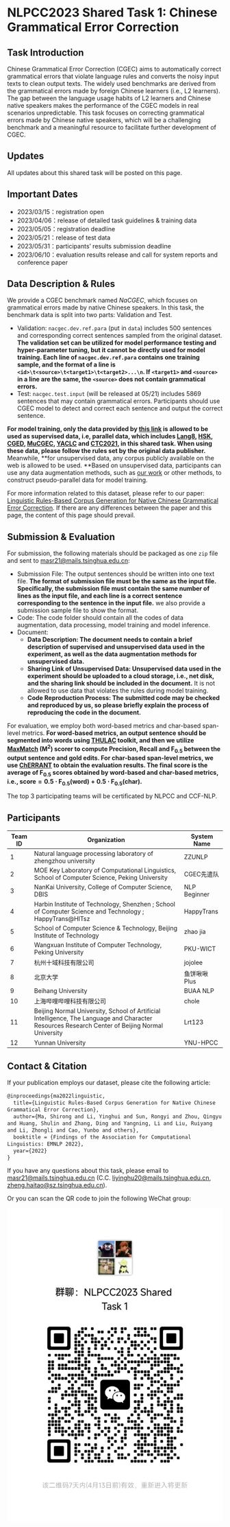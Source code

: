 # NLPCC2023 Shared Task 1: Chinese Grammatical Error  Correction

## Task Introduction

Chinese Grammatical Error Correction (CGEC) aims to automatically correct grammatical errors that violate language rules and converts the noisy input texts to clean output texts. The widely used benchmarks are derived from the grammatical errors made by foreign Chinese learners (i.e., L2 learners). The gap between the language usage habits of L2 learners and Chinese native speakers makes the performance of the CGEC models in real scenarios unpredictable.  This task focuses on correcting grammatical errors made by Chinese native speakers, which will be a challenging benchmark and a meaningful resource to facilitate further development of CGEC.

## Updates

All updates about this shared task will be posted on this page.

## Important Dates

- 2023/03/15：registration open
- 2023/04/06：release of detailed task guidelines & training data
- 2023/05/05：registration deadline
- 2023/05/21：release of test data
- 2023/05/31：participants’ results submission deadline
- 2023/06/10：evaluation results release and call for system reports and conference paper

## Data Description & Rules

We provide a CGEC benchmark named *NaCGEC*, which focuses on grammatical errors made by native Chinese speakers. In this task, the benchmark data is split into two parts: Validation and Test.

- Validation: `nacgec.dev.ref.para` (put in `data`) includes 500 sentences and corresponding correct sentences sampled from the original dataset. **The validation set can be utilized for model performance testing and hyper-parameter tuning, but it cannot be directly used for model training. Each line of `nacgec.dev.ref.para` contains one training sample, and the format of a line is `<id>\t<source>\t<target1>\t<target2>...\n`. If `<target1>` and `<source>` in a line are the same, the `<source>` does not contain grammatical errors.**
- Test: `nacgec.test.input` (will be released at 05/21) includes 5869 sentences that may contain grammatical errors. Participants should use CGEC model to detect and correct each sentence and output the correct sentence.

**For model training, only the data provided by [this link](https://cloud.tsinghua.edu.cn/f/9e46b10b52564736b0f3/) is allowed to be used as supervised data, i.e, parallel data, which includes [Lang8](http://tcci.ccf.org.cn/conference/2018/taskdata.php), [HSK](https://cloud.tsinghua.edu.cn/f/9e46b10b52564736b0f3/),  [CGED](https://github.com/blcuicall/cged_datasets), [MuCGEC](https://github.com/HillZhang1999/MuCGEC), [YACLC](https://github.com/blcuicall/YACLC) and [CTC2021](https://github.com/destwang/CTC2021), in this shared task. When using these data, please follow the rules set by the original data publisher.** Meanwhile, **for unsupervised data, any corpus publicly available on the web is allowed to be used. **Based on unsupervised data, participants can use any data augmentation methods, such as [our work](https://github.com/masr2000/CLG-CGEC) or other methods, to construct pseudo-parallel data for model training.

For more information related to this dataset, please refer to our paper: [Linguistic Rules-Based Corpus Generation for Native Chinese Grammatical Error Correction](https://arxiv.org/pdf/2210.10442.pdf). If there are any differences between the paper and this page, the content of this page should prevail.

## Submission & Evaluation

For submission, the following materials should be packaged as one `zip` file and sent to masr21@mails.tsinghua.edu.cn:

- Submission File: The output sentences should be written into one text file. **The format of submission file must be the same as the input file. Specifically, the submission file must contain the same number of lines as the input file, and each line is a correct sentence corresponding to the sentence in the input file.** we also provide a submission sample file to show the format. 
- Code: The code folder should contain all the codes of data augmentation, data processing, model training and model inference. 
- Document: 
  - **Data Description: The document needs to contain a brief description of supervised and unsupervised data used in the experiment, as well as the data augmentation methods for unsupervised data.**
  - **Sharing Link of Unsupervised Data: Unsupervised data used in the experiment should be uploaded to a cloud storage, i.e., net disk, and the sharing link should be included in the document.** It is not allowed to use data that violates the rules during model training.
  - **Code Reproduction Process: The submitted code may be checked and reproduced by us, so please briefly explain the process of reproducing the code in the document.** 

For evaluation, we employ both word-based metrics and char-based span-level metrics. **For word-based metrics, an output sentence should be segmented into words using [THULAC](https://github.com/thunlp/THULAC-Python) toolkit, and then we utilize [MaxMatch](https://github.com/nusnlp/m2scorer) ($\text{M}^2$) scorer to compute Precision, Recall and $\text{F}_{0.5}$ between the output sentence and gold edits. For char-based span-level metrics, we use [ChERRANT](https://github.com/HillZhang1999/MuCGEC) to obtain the evaluation results. The final score is the average of $\text{F}_{0.5}$ scores obtained by word-based and char-based metrics, i.e., $\text{score}=0.5\cdot\text{F}_{0.5}\text{(word)}+0.5\cdot\text{F}_{0.5}\text{(char)}$.**

The top 3 participating teams will be certificated by NLPCC and CCF-NLP.

## Participants

| Team ID | Organization                                                 | System Name  |
| ------- | ------------------------------------------------------------ | ------------ |
| 1       | Natural language processing laboratory of zhengzhou university | ZZUNLP       |
| 2       | MOE Key Laboratory of Computational Linguistics, School of Computer Science, Peking University | CGEC先遣队   |
| 3       | NanKai University, College of Computer Science, DBIS         | NLP Beginner |
| 4       | Harbin Institute of Technology, Shenzhen ; School of Computer Science and Technology ; HappyTrans@HITsz | HappyTrans   |
| 5       | School of Computer Science & Technology, Beijing Institute of Technology | zhao jia     |
| 6       | Wangxuan Institute of Computer Technology, Peking University | PKU-WICT     |
| 7       | 杭州十域科技有限公司                                         | jojolee      |
| 8       | 北京大学                                                     | 鱼饼啾啾Plus |
| 9       | Beihang University                                           | BUAA NLP     |
| 10      | 上海哔哩哔哩科技有限公司                                     | chole        |
| 11      | Beijing Normal University, School of Artificial Intelligence, The Language and Character Resources Research Center of Beijing Normal University | Lrt123       |
| 12      | Yunnan University                                            | YNU-HPCC     |

## Contact & Citation

If your publication employs our dataset, please cite the following article:

```\
@inproceedings{ma2022linguistic,
  title={Linguistic Rules-Based Corpus Generation for Native Chinese Grammatical Error Correction},
  author={Ma, Shirong and Li, Yinghui and Sun, Rongyi and Zhou, Qingyu and Huang, Shulin and Zhang, Ding and Yangning, Li and Liu, Ruiyang and Li, Zhongli and Cao, Yunbo and others},
  booktitle = {Findings of the Association for Computational Linguistics: EMNLP 2022},
  year={2022}
}
```

If you have any questions about this task, please email to masr21@mails.tsinghua.edu.cn (C.C. liyinghu20@mails.tsinghua.edu.cn, zheng.haitao@sz.tsinghua.edu.cn).

Or you can scan the QR code to join the following WeChat group:

![qrcode](assets/qrcode.jpg)
